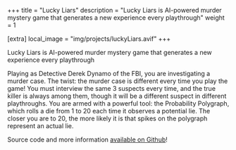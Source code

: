+++
title = "Lucky Liars"
description = "Lucky Liars is AI-powered murder mystery game that generates a new experience every playthrough"
weight = 1

[extra]
local_image = "img/projects/luckyLiars.avif"
+++

Lucky Liars is AI-powered murder mystery game that generates a new experience every playthrough

Playing as Detective Derek Dynamo of the FBI, you are investigating a murder case. The twist: the murder case is different every time you play the game! You must interview the same 3 suspects every time, and the true killer is always among them, though it will be a different suspect in different playthroughs. You are armed with a powerful tool: the Probability Polygraph, which rolls a die from 1 to 20 each time it observes a potential lie. The closer you are to 20, the more likely it is that spikes on the polygraph represent an actual lie.

Source code and more information [available on Github](https://github.com/BALD-rs/lucky-liars)!
